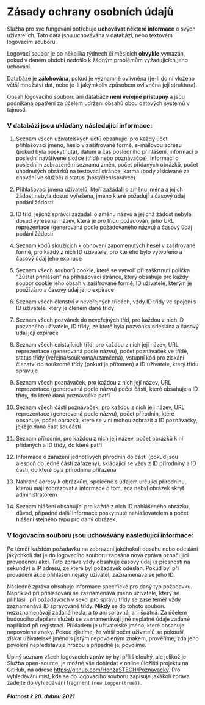 # Zásady ochrany osobních údajů

Služba pro své fungování potřebuje **uchovávat některé informace** o
svých uživatelích. Tato data jsou uchovávána v databázi, nebo textovém
logovacím souboru.

Logovací soubor je po několika týdnech či měsících **obvykle**
vymazán, pokud v daném období nedošlo k žádným problémům vyžadujících
jeho uchování.

Databáze je **zálohována**, pokud je významně ovlivněna (je-li do ní
vloženo větší množství dat, nebo je-li jakýmkoliv způsobem
ovlivněna její struktura).

Obsah logovacího souboru ani databáze **není veřejně přístupný** a jsou
podnikána opatření za účelem udržení obsahů obou datových systémů v
tajnosti.

### V databázi jsou ukládány následující informace:

1.  Seznam všech uživatelských účtů obsahující pro každý účet
    přihlašovací jméno, heslo v zašifrované formě, e-mailovou adresu
    (pokud byla poskytnuta), datum a čas posledního přihlášení,
    informaci o poslední navštívené složce (třídě nebo poznávačce),
    informaci o posledním zobrazeném seznamu změn, počet přidaných
    obrázků, počet uhodnutých obrázků na testovací stránce, karma (body
    získávané za chování ve službě) a status (host/člen/správce)

2.  Přihlašovací jména uživatelů, kteří zažádali o změnu jména a jejich
    žádost nebyla dosud vyřešena, jméno které požadují a časový údaj
    podání žádosti

3.  ID tříd, jejichž správci zažádali o změnu názvu a jejichž žádost
    nebyla dosud vyřešena, název, která je pro třídu požadován, jeho URL
    reprezentace (generovaná podle požadovaného názvu) a časový údaj
    podání žádosti

4.  Seznam kódů sloužících k obnovení zapomenutých hesel v zašifrované
    formě, pro každý z nich ID uživatele, pro kterého bylo vytvořeno a
    časový údaj jeho expirace

5.  Seznam všech souborů cookie, které se vytvoří při zaškrtnutí políčka
    "Zůstat přihlášen" na přihlašovací stránce, který obsahuje pro každý
    soubor cookie jeho obsah v zašifrované formě, ID uživatele, kterým
    je používáno a časový údaj jeho expirace

6.  Seznam všech členství v neveřejných třídách, vždy ID třídy ve
    spojení s ID uživatele, který je členem dané třídy

7.  Seznam všech pozvánek do neveřejných tříd, pro každou z nich ID
    pozvaného uživatele, ID třídy, ze které byla pozvánka odeslána a
    časový údaj její expirace

8.  Seznam všech existujících tříd, pro každou z nich její název, URL
    reprezentace (generovaná podle názvu), počet poznávaček ve třídě,
    status třídy (veřejná/soukromá/uzamčená), vstupní kód pro získání
    členství do soukromé třídy (pokud je přítomen) a ID uživatele, který
    třídu spravuje

9.  Seznam všech poznávaček, pro každou z nich její název, URL
    reprezentace (generovaná podle názvu) počet částí, které obsahuje a
    ID třídy, do které daná poznávačka patří

10. Seznam všech částí poznávaček, pro každou z nich jeji název, URL
    reprezentace (generovaná podle názvu), počet přírodnin, které
    obsahuje, počet obrázků, které se v ní mohou zobrazit a ID
    poznávačky, jejíž je daná část součástí

11. Seznam přírodnin, pro každou z nich její název, počet obrázků k ní
    přidaných a ID třídy, do které patří
    
12. Informace o zařazení jednotlivých přírodnin do částí (pokud jsou
    alespoň do jedné části zařazeny), skládající se vždy z ID přírodniny
    a ID části, do které byla přírodnina přiřazena

13. Nahrané adresy k obrázkům, společně s údajem určující přírodninu,
    kterou mají zobrazovat a informace o tom, zda nebyl obrázek skryt
    administrátorem
    
14. Seznam hlášení obsahující pro každé z nich ID nahlášeného obrázku,
    důvod, případné další informace poskytnuté nahlašovatelem a počet
    hlášení stejného typu pro daný obrázek.

### V logovacím souboru jsou uchovávány následující informace:

Po téměř každém požadavku na zobrazení jakéhokoli obsahu nebo odeslání
jakýchkoli dat je do logovacího souboru zapsána nová zpráva označující
provedenou akci. Tato zpráva vždy obsahuje časový údaj (s přesností na
sekundy) a IP adresu, ze které byl požadavek odeslán. Pokud byl při
provádění akce přihlášen nějaký uživatel, zaznamenává se jeho ID.

Následně zpráva obsahuje informace specifické pro daný typ požadavku.
Například při přihlašování se zaznamenává jméno uživatele, který se
přihlásil, při požadavcích v sekci pro správu třídy se zase téměř vždy
zaznamenává ID spravované třídy. **Nikdy** se do tohoto souboru
nezaznamenávají zadaná hesla, a to ani správná, ani špatná. Za účelem
budoucího zlepšení služeb se zaznamenávají jiné neplatné údaje zadané
například při registraci. Příkladem je uživatelské jméno, které
obsahuje nepovolené znaky. Pokud zjistíme, že větší počet uživatelů se
pokouší získat uživatelské jméno s jistým nepovoleným znakem,
prověříme, zda jeho povolení nepředstavuje hrozbu a případně jej
povolíme.

Úplný seznam všech logovacích zpráv by byl příliš dlouhý, ale jelikož
je Služba open-source, je možné vše dohledat v online úložišti projektu
na GitHub, na adrese <https://github.com/HonzaSTECH/Poznavacky>. Pro
vyhledávání míst, kde se do logovacího souboru zapisuje jakákoli zpráva
zadejte do vyhledávání fragment `(new Logger(true))`.

##### *Platnost k 20. dubnu 2021*
